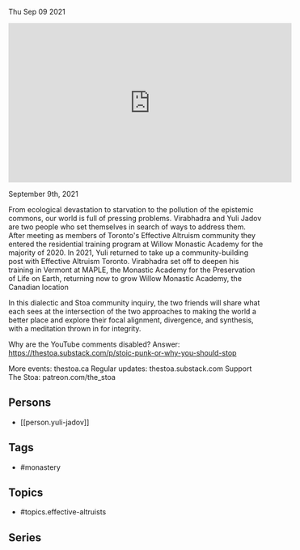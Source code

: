 



Thu Sep 09 2021

<iframe width="560" height="315" src="https://www.youtube.com/embed/1yaik2vJ_2A" title="Two Effective Altruists Walk Into a Monastery w/ Yuli Jadov and Vīrabhadra" frameborder="0" allow="accelerometer; autoplay; clipboard-write; encrypted-media; gyroscope; picture-in-picture" allowfullscreen ></iframe>

September 9th, 2021

From ecological devastation to starvation to the pollution of the epistemic commons, our world is full of pressing problems. Virabhadra and Yuli Jadov are two people who set themselves in search of ways to address them. After meeting as members of Toronto's Effective Altruism community they entered the residential training program at Willow Monastic Academy for the majority of 2020. In 2021, Yuli returned to take up a community-building post with Effective Altruism Toronto. Virabhadra set off to deepen his training in Vermont at MAPLE, the Monastic Academy for the Preservation of Life on Earth, returning now to grow Willow Monastic Academy, the Canadian location

In this dialectic and Stoa community inquiry, the two friends will share what each sees at the intersection of the two approaches to making the world a better place and explore their focal alignment, divergence, and synthesis, with a meditation thrown in for integrity. 

Why are the YouTube comments disabled? Answer: https://thestoa.substack.com/p/stoic-punk-or-why-you-should-stop

More events: thestoa.ca
Regular updates: thestoa.substack.com
Support The Stoa: patreon.com/the_stoa

## Persons

- [[person.yuli-jadov]]

## Tags

- #monastery

## Topics

- #topics.effective-altruists

## Series



